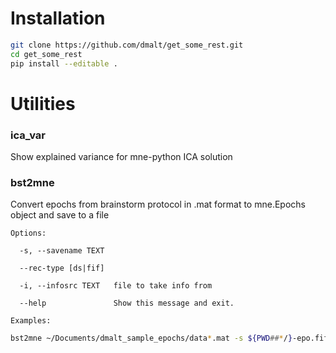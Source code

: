 # Installation

```bash
git clone https://github.com/dmalt/get_some_rest.git
cd get_some_rest
pip install --editable .
```

# Utilities

### ica_var 
Show explained variance for mne-python ICA solution

### bst2mne
Convert epochs from brainstorm protocol in .mat format to mne.Epochs object and save to a file

	Options:

	  -s, --savename TEXT

	  --rec-type [ds|fif]

	  -i, --infosrc TEXT   file to take info from

	  --help               Show this message and exit.

	Examples:

```bash
bst2mne ~/Documents/dmalt_sample_epochs/data*.mat -s ${PWD##*/}-epo.fif -i Control01_Open.ds
```